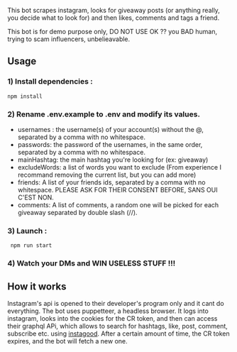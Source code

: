 This bot scrapes instagram, looks for giveaway posts (or anything really, you decide what to look for) and then likes, comments and tags a friend.

This bot is for demo purpose only, DO NOT USE OK ?? you BAD human, trying to scam influencers, unbelieavable.

 ## Usage 
 ### 1) Install dependencies :
 `` npm install ``
 ### 2) Rename .env.example to .env and modify its values.
 - usernames : the username(s) of your account(s) without the @, separated by a comma with no whitespace.
 - passwords: the password of the usernames, in the same order, separated by a comma with no whitespace.
 - mainHashtag: the main hashtag you're looking for (ex: giveaway)
 - excludeWords: a list of words you want to exclude (From experience I recommand removing the current list, but you can add more)
 - friends: A list of your friends ids, separated by a comma with no whitespace. PLEASE ASK FOR THEIR CONSENT BEFORE, SANS OUI C'EST NON.
 - comments: A list of comments, a random one will be picked for each giveaway separated by double slash (//).
 
 ### 3) Launch : 
 `` npm run start`` 
 
 ### 4) Watch your DMs and WIN USELESS STUFF !!! 
 
 
 ## How it works 
 Instagram's api is opened to their developer's program only and it cant do everything. The bot uses puppetteer, a headless browser.
 It logs into instagram, looks into the cookies for the CR token, and then can access their graphql APi, which allows to search for hashtags, like, post, comment,
 subscribe etc. using [instagood](https://github.com/reidark/instagood). After a certain amount of time, the CR token expires, and the bot will fetch a new one.
 
 

